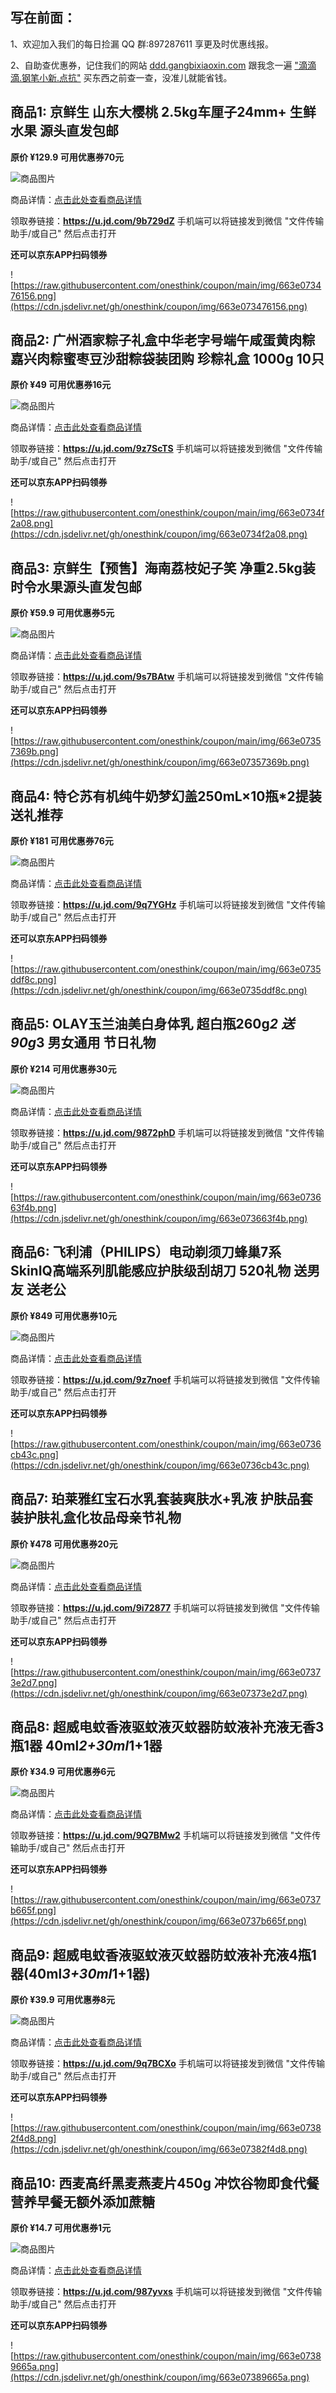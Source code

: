 ## 写在前面：

1、欢迎加入我们的每日捡漏 QQ 群:897287611 享更及时优惠线报。

2、自助查优惠券，记住我们的网站 [ddd.gangbixiaoxin.com](https://ddd.gangbixiaoxin.com) 跟我念一遍 ["滴滴滴.钢笔小新.点抗"](https://ddd.gangbixiaoxin.com) 买东西之前查一查，没准儿就能省钱。

## 商品1: 京鲜生 山东大樱桃 2.5kg车厘子24mm+ 生鲜水果 源头直发包邮

**原价 ¥129.9 可用优惠券70元**

![商品图片](http://img14.360buyimg.com/n1/jfs/t1/188820/35/45144/170134/663ca346Fe7d3ae22/1a13dc6c5542cb3e.jpg)

商品详情：[点击此处查看商品详情](https://union-click.jd.com/jdc?e=1003156031&amp;p=JF8BARAJK1olXDYCVV9cAE0UBmgLHV8lGVlaCgFtUQ5SQi0DBUVNGFJeSwUIFxlJX3EIGloUVQABUVleDk8IWipURmsWJRx5KT5aTisVXz8AaSdBFW9LUwwtBEcnAl8LGlsSVAAFUldYOEpHAj8JS1pFXDYCVG4LZksWAm4NHFIWWgMyVW5dDksTAWoIGlMQWw8BZF5VD3vArtfdkerA1b_WytaKsezCitPchdMlbTYBZF5cCUkXB2gJGVslbQYyV24DZkpEBW0JSA9GM1tEVQMfSxBSbWkMHVsXXQ4FZFxcCUkVM184YF5GJQZ2EAJeVy5lUTl2UCt2XUJSHBsDZhlvfThecDgRO3NqNhhfXSNgXV8IKw)

领取券链接：**https://u.jd.com/9b729dZ** 手机端可以将链接发到微信 "文件传输助手/或自己" 然后点击打开

**还可以京东APP扫码领券**

![https://raw.githubusercontent.com/onesthink/coupon/main/img/663e073476156.png](https://cdn.jsdelivr.net/gh/onesthink/coupon/img/663e073476156.png)

## 商品2: 广州酒家粽子礼盒中华老字号端午咸蛋黄肉粽嘉兴肉粽蜜枣豆沙甜粽袋装团购 珍粽礼盒 1000g 10只

**原价 ¥49 可用优惠券16元**

![商品图片](http://img14.360buyimg.com/n1/jfs/t1/156438/6/42247/208132/663de51aFe34d8987/eeafd1a70b37258f.jpg)

商品详情：[点击此处查看商品详情](https://union-click.jd.com/jdc?e=1003156031&amp;p=JF8BARgJK1olXwMEUF9UC04SAF8IGlsUXAYBXVtcDkIeC19MRANLAjZbERscSkAJHTdNTwcKBlMdBgABFksWA24JG1gcWAcEXVdVFxJSXzI4Hjt1OFt_JCo4TRdtWm5wRSJgKQBLNFJROEonAG4IHFITWgALUW5cWEpHAj8JS1olXQYyFTBeDU0eAF8JK1sTXQIAUV9UCEgeAmg4G1MSbdGv7IvXuZ6furuWk4ys-tOL6IrDgHsnM2w4G1oUXwYGU19fCHsnA18LKwV7XFUEVl1dCk15XikJRgdUFgRsV1tVDU0SB284GVoUXwQyZG4uSgh8XB9oUw1tWWByNScaUyBpSwRdQC57X3N1BCE6DyxHezRBEiJQWn9GZF5t)

领取券链接：**https://u.jd.com/9z7ScTS** 手机端可以将链接发到微信 "文件传输助手/或自己" 然后点击打开

**还可以京东APP扫码领券**

![https://raw.githubusercontent.com/onesthink/coupon/main/img/663e0734f2a08.png](https://cdn.jsdelivr.net/gh/onesthink/coupon/img/663e0734f2a08.png)

## 商品3: 京鲜生【预售】海南荔枝妃子笑 净重2.5kg装 时令水果源头直发包邮

**原价 ¥59.9 可用优惠券5元**

![商品图片](http://img14.360buyimg.com/n1/jfs/t1/221348/38/39525/250338/66306bf1F6a372060/e80e88a7a72e90c6.jpg)

商品详情：[点击此处查看商品详情](https://union-click.jd.com/jdc?e=1003156031&amp;p=JF8BARUJK1olXwMEUFxbDksfBV8IGloUXw4CVFdaDkwnRzBQRQQlBENHFRxWFlVPRjtUBABAQlRcCEBdCUoWAWcIG1ISWwEdDRsBVXtlAh96aCkUBWZZTlknDE9gRydPRQlTUQoyVW5eCUsQCmkPHVIQbQdSVQ5cWEpHAl8IG2tXM0RbFhUcSnsWM28OG18XWAcKV1ZfC0knA2cPK4y45dOI5YvVsZ-Ji7ixvI6c4dKc3G5tOEgnA24JGVsRWgcAVG5tCHsUMzFmGggTXwdRA18zVQ0WXi4OXAV7WwIFXVhaAUInAW4JGVklbTZhUwQAVTZEQTJ6TDlBLXZkAV8dSi9fCzhmGSV0J1Z2IzY8fxxuYjZ6Wg9DbQYy)

领取券链接：**https://u.jd.com/9s7BAtw** 手机端可以将链接发到微信 "文件传输助手/或自己" 然后点击打开

**还可以京东APP扫码领券**

![https://raw.githubusercontent.com/onesthink/coupon/main/img/663e07357369b.png](https://cdn.jsdelivr.net/gh/onesthink/coupon/img/663e07357369b.png)

## 商品4: 特仑苏有机纯牛奶梦幻盖250mL×10瓶*2提装 送礼推荐

**原价 ¥181 可用优惠券76元**

![商品图片](http://img14.360buyimg.com/n1/jfs/t1/104762/16/42422/157250/64d098f5Fc6b55ea8/2157080460ffea3a.jpg)

商品详情：[点击此处查看商品详情](https://union-click.jd.com/jdc?e=1003156031&amp;p=JF8BARsJK1olXwMEUVlYAE4XBF8IGloQWQIGVVhUCU0WBF9MRANLAjZbERscSkAJHTdNTwcKBlMdBgABFksWAmoMH18UWw8DUl9aFxJSXzI4cCEcXVVSKwc-fS0VBWdpZBkWX34FElJROEonAG4IHFITWgALUW5cWEpHAj8JS1olXQYyFTBdCU8eBmcIH2sUbQYEVFpfDUsWC2kMG1IlXQ4FZInwsJ6dsrqAoo-L1dG784vUtJ-Ji184K1glXQcDVl5ZD0oVA184G2sWbVhsVQ1aDUMWCj1mRh0UAERHCxwzDk8RB2cOE1klXwcDVlxtOHtsZjdIbDwWP2dEIAs7WgBnaz9obRBHAgFsViUnagJ3emdRaTIXXAdfDAoKOEsn)

领取券链接：**https://u.jd.com/9q7YGHz** 手机端可以将链接发到微信 "文件传输助手/或自己" 然后点击打开

**还可以京东APP扫码领券**

![https://raw.githubusercontent.com/onesthink/coupon/main/img/663e0735ddf8c.png](https://cdn.jsdelivr.net/gh/onesthink/coupon/img/663e0735ddf8c.png)

## 商品5: OLAY玉兰油美白身体乳 超白瓶260g*2 送 90g*3  男女通用  节日礼物

**原价 ¥214 可用优惠券30元**

![商品图片](http://img14.360buyimg.com/n1/jfs/t1/227127/3/17290/108678/6630d3b9F9d1c188f/3895729d3a0a5440.jpg)

商品详情：[点击此处查看商品详情](https://union-click.jd.com/jdc?e=1003156031&amp;p=JF8BARUJK1olXwMEVlteCEITC18IGloUWgIGXF9dDkknRzBQRQQlBENHFRxWFlVPRjtUBABAQlRcCEBdCUoWBGsME1oVWwQdDRsBVXtEejJaBVNzImRmUwENbkwVV2Z1fQhlUQoyVW5eCUsQCmkPHVIQbQdSVQ5cWEpHAl8IG2tGM0dQBgUYUnsWM28OG18XWAYDXFZbDksnA2cPK4y45dOI5YvVsZ-Ji7ixvI6c4dKc3G5tOEgnA24JGVsRWgcAVG5tCHsUMzFmGggTXwYHUAkzVQ0WXi1PTw97WwIFXFpaCEknAW4JGVklbTZ8FBohQxhPaAh-HTxHWFZLFykBAQ5OYjhmGThwO1liACAlDQ9pQwpuZ1NObQYy)

领取券链接：**https://u.jd.com/9872phD** 手机端可以将链接发到微信 "文件传输助手/或自己" 然后点击打开

**还可以京东APP扫码领券**

![https://raw.githubusercontent.com/onesthink/coupon/main/img/663e073663f4b.png](https://cdn.jsdelivr.net/gh/onesthink/coupon/img/663e073663f4b.png)

## 商品6: 飞利浦（PHILIPS）电动剃须刀蜂巢7系 SkinIQ高端系列肌能感应护肤级刮胡刀 520礼物 送男友 送老公

**原价 ¥849 可用优惠券10元**

![商品图片](http://img14.360buyimg.com/n1/jfs/t1/243341/3/8055/159167/663cba64F8ef7cfa1/792b3910b6435291.jpg)

商品详情：[点击此处查看商品详情](https://union-click.jd.com/jdc?e=1003156031&amp;p=JF8BASMJK1olXwMEUVZVDU8QAV8IGloUXQMEUF9fAU4nRzBQRQQlBENHFRxWFlVPRjtUBABAQlRcCEBdCUoWA2oOH1oXVAMdDRsBVXt1ARh4Gx5yBWYEEA5eVAtWYzltSQtTUQoyVW5eCUsQCmkPHVIQbQdSVQ5cWEpHAl8IG2tXM96Q-4rkkJyTlHNWRw7M2JHW6thaOEonA2kIH1kQXA8FUF1aDnsXC2g4zPatiIyzgdbk3NWf1NavztKpiZiKZG5tC3sXAm4KG18SXAQCZG5dOEgnXQEJSFwQVAYBUTAATkpKXCteTjUTWQAEVVpaDnsVAm4KGWslbVMBKBgHVghOehB-fhxPAV1ZHzsqeg9cXAEKQwVpGGZHEQ4CfD5OWhp4Hz0lXTY)

领取券链接：**https://u.jd.com/9z7noef** 手机端可以将链接发到微信 "文件传输助手/或自己" 然后点击打开

**还可以京东APP扫码领券**

![https://raw.githubusercontent.com/onesthink/coupon/main/img/663e0736cb43c.png](https://cdn.jsdelivr.net/gh/onesthink/coupon/img/663e0736cb43c.png)

## 商品7: 珀莱雅红宝石水乳套装爽肤水+乳液 护肤品套装护肤礼盒化妆品母亲节礼物

**原价 ¥478 可用优惠券20元**

![商品图片](http://img14.360buyimg.com/n1/jfs/t1/236806/34/17263/126350/663d8aceF65e4ddd4/60a1415a02b1b3b2.jpg)

商品详情：[点击此处查看商品详情](https://union-click.jd.com/jdc?e=1003156031&amp;p=JF8BAR8JK1olXwMEVlpeDEoeC18IGloUXQECVlhZC0snRzBQRQQlBENHFRxWFlVPRjtUBABAQlRcCEBdCUoWA2gIGV0RXgYdDRsBVXsUVjBqTy53X2NDFBgEEgwTRTRYXTx1UQoyVW5eCUsQCmkPHVIQbQdSVQ5cWEpHAl8IG2tXM11XOlkIDk8TU2oNSQsTDgUyVW5dDksTAWoIGl8VWA4LZF5VD3vArtfdkerA1b_WytaKsezCitPchdMlbTYBZF5cCUkXB2gJGVslbQYyV24DZkpEBW0IHl9BM1tEVQMeTE9AbWkMHFIcXQ4AZFxcCUkVM184XFN2HHZcUSNdDk4SATFXR1xAKFxcJF0vZkkRAQR0Yg5xC1Z9AiMDXBUUd18IKw)

领取券链接：**https://u.jd.com/9i72877** 手机端可以将链接发到微信 "文件传输助手/或自己" 然后点击打开

**还可以京东APP扫码领券**

![https://raw.githubusercontent.com/onesthink/coupon/main/img/663e07373e2d7.png](https://cdn.jsdelivr.net/gh/onesthink/coupon/img/663e07373e2d7.png)

## 商品8: 超威电蚊香液驱蚊液灭蚊器防蚊液补充液无香3瓶1器 40ml*2+30ml*1+1器

**原价 ¥34.9 可用优惠券6元**

![商品图片](http://img14.360buyimg.com/n1/jfs/t1/95169/39/43897/151685/662e0732F2bbe4bf9/88edb61c4953771a.jpg)

商品详情：[点击此处查看商品详情](https://union-click.jd.com/jdc?e=1003156031&amp;p=JF8BARkJK1olXwMEUV5dCUsVBV8IGloUXQcCVFlaAUsnRzBQRQQlBENHFRxWFlVPRjtUBABAQlRcCEBdCUoWA24IG1wSVAYdDRsBVXsWfzdDGTpoKGReV1s4CUIfVy9oHRlTUQoyVW5eCUsQCmkPHVIQbQdSVQ5cWEpHAl8IG2tDMwYDVV9dCUoTAWk4GmsVWwYGVltdCEoTBGgOK1sdWjbV-eaIgvrCi9bchdPC5KHX3eKJlsMnM18LK1sUXAQCUFlcCksnM284GGtLMwdRUlxcWxwXbTJOGgZXFk4AOlhZDkoeAmwJK1kUXAQAZG5tf0JhdmkJYlN8PnN3Dj8HVhcUZA1_fx5gMwRlJzcpTkNoQWYMZh8WIFxKVG5dOA)

领取券链接：**https://u.jd.com/9Q7BMw2** 手机端可以将链接发到微信 "文件传输助手/或自己" 然后点击打开

**还可以京东APP扫码领券**

![https://raw.githubusercontent.com/onesthink/coupon/main/img/663e0737b665f.png](https://cdn.jsdelivr.net/gh/onesthink/coupon/img/663e0737b665f.png)

## 商品9: 超威电蚊香液驱蚊液灭蚊器防蚊液补充液4瓶1器(40ml*3+30ml*1+1器)

**原价 ¥39.9 可用优惠券8元**

![商品图片](http://img14.360buyimg.com/n1/jfs/t1/194656/30/44791/161289/662e072dFf2d8f53d/50b72afeecb623cf.jpg)

商品详情：[点击此处查看商品详情](https://union-click.jd.com/jdc?e=1003156031&amp;p=JF8BARkJK1olXwMEUV9bC0sWBF8IGloUXQAFVFlZC0InRzBQRQQlBENHFRxWFlVPRjtUBABAQlRcCEBdCUoWA2kPG1wRXg8dDRsBVXtoBRtWQzhCNWNRFBwUQSNDXBZoHxNlUQoyVW5eCUsQCmkPHVIQbQdSVQ5cWEpHAl8IG2tDMwYDVV9dCUoTAWk4GmsVWwYGVltdCEoRAmsIK1sdWjbV-eaIgvrCi9bchdPC5KHX3eKJlsMnM18LK1sUXAQCUFlcCksnM284GGtLMwdRXVkJD0xHbTJOGgZQXQdeOlhZD08QB20OK1kUXAQAZG5tYBhUCgZbTh5SOnoEJAkedDhNSBVaRiJtMwQKVAkEbi5nCwZLaF4RLQFfCW5dOA)

领取券链接：**https://u.jd.com/9q7BCXo** 手机端可以将链接发到微信 "文件传输助手/或自己" 然后点击打开

**还可以京东APP扫码领券**

![https://raw.githubusercontent.com/onesthink/coupon/main/img/663e07382f4d8.png](https://cdn.jsdelivr.net/gh/onesthink/coupon/img/663e07382f4d8.png)

## 商品10: 西麦高纤黑麦燕麦片450g 冲饮谷物即食代餐营养早餐无额外添加蔗糖

**原价 ¥14.7 可用优惠券1元**

![商品图片](http://img14.360buyimg.com/n1/jfs/t1/103563/1/47622/211590/66028bdaF231bef28/de7d0084c833f6af.jpg)

商品详情：[点击此处查看商品详情](https://union-click.jd.com/jdc?e=1003156031&amp;p=JF8BAR4JK1olXwMEVlZVDUkVAV8IGloUXAIBVVZdCEsnRzBQRQQlBENHFRxWFlVPRjtUBABAQlRcCEBdCUoWAmsLGlMVXQYdDRsBVXthCikNGwBOR2VrIgYjbzNEcR8KWC5TUQoyVW5eCUsQCmkPHVIQbQdSVQ5cWEpHAl8IG2tGM9GzxIvRipKDjbeDjFwSWjYDZF5bCE8VBm8IGlIQXAcyVFZaOJy6u7qCqo6d5NKc3Inkr56ev7uWk2slbQUyVF9cCksTBG4KG2slXTYBZAAzCRgQBmYIGFx7AEADCRteC0t5BWsOE1IcXAYyVl9cCkknM19ASTsUNkd5AiQZTy5IADsIHDwQPXF1Jj4zCh1OfTtpY1JSB2RwIBUGewNpM284)

领取券链接：**https://u.jd.com/987yvxs** 手机端可以将链接发到微信 "文件传输助手/或自己" 然后点击打开

**还可以京东APP扫码领券**

![https://raw.githubusercontent.com/onesthink/coupon/main/img/663e07389665a.png](https://cdn.jsdelivr.net/gh/onesthink/coupon/img/663e07389665a.png)

